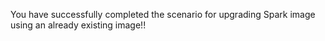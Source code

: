 You have successfully completed the scenario for upgrading Spark image using an already existing image!!
